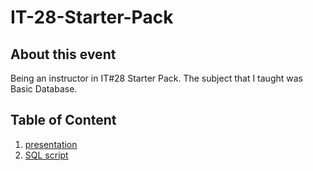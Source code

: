 # IT-28-Starter-Pack

## About this event
Being an instructor in IT#28 Starter Pack. The subject that I taught was Basic Database.

## Table of Content
1. [presentation](https://docs.google.com/presentation/d/1mMKesUUgX0p4NaiO4XzLVcOFZBjAlTvQHKeR0gsAaX8/edit?usp=sharing)
2. [SQL script](./script_database.sql)
